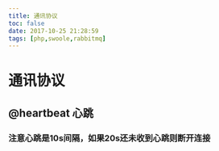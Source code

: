 ```yaml
---
title: 通讯协议
toc: false
date: 2017-10-25 21:28:59
tags: [php,swoole,rabbitmq]
---
```

# 通讯协议

## @heartbeat 心跳
### 注意心跳是10s间隔，如果20s还未收到心跳则断开连接
